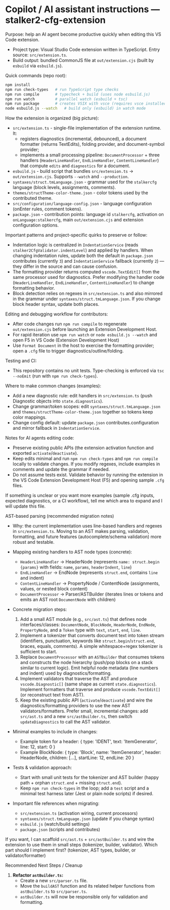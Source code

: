 # Copilot / AI assistant instructions — stalker2-cfg-extension

Purpose: help an AI agent become productive quickly when editing this VS Code extension.

- Project type: Visual Studio Code extension written in TypeScript. Entry source: `src/extension.ts`.
- Build output: bundled CommonJS file at `out/extension.cjs` (built by `esbuild` via `esbuild.js`).

Quick commands (repo root):

```bash
npm install
npm run check-types   # run TypeScript type checks
npm run compile       # typecheck + build (uses node esbuild.js)
npm run watch         # parallel watch (esbuild + tsc)
npm run package       # creates VSIX with vsce (requires vsce installed)
node esbuild.js --watch   # build only (esbuild) in watch mode
```

How the extension is organized (big picture):

- `src/extension.ts` - single-file implementation of the extension runtime. It:
  - registers diagnostics (incremental, debounced), a document formatter (returns TextEdits), folding provider, and document-symbol provider;
  - implements a small processing pipeline: `DocumentProcessor` + three handlers (`HeaderLineHandler`, `EndLineHandler`, `ContentLineHandler`) that compute `edits` and `diagnostics` for a document.
- `esbuild.js` - build script that bundles `src/extension.ts` -> `out/extension.cjs`. Supports `--watch` and `--production`.
- `syntaxes/struct.tmLanguage.json` - grammar used for the `stalkercfg` language (block levels, assignments, comments).
- `themes/structTheme-color-theme.json` - color tokens used by the contributed theme.
- `src/configuration/language-config.json` - language configuration (onEnter rules, comment tokens).
- `package.json` - contribution points: language id `stalkercfg`, activation on `onLanguage:stalkercfg`, main `out/extension.cjs` and extension configuration options.

Important patterns and project-specific quirks to preserve or follow:

- Indentation logic is centralized in `IndentationService` (reads `stalker2CfgValidator.indentLevel`) and applied by handlers. When changing indentation rules, update both the default in `package.json` contributes (currently `3`) and `IndentationService` fallback (currently `2`) — they differ in the source and can cause confusion.
- The formatting provider returns computed `vscode.TextEdit[]` from the same processor used for diagnostics. Prefer modifying the handler code (`HeaderLineHandler`, `EndLineHandler`, `ContentLineHandler`) to change formatting behavior.
- Block detection relies on regexes in `src/extension.ts` and also mirrored in the grammar under `syntaxes/struct.tmLanguage.json`. If you change block header syntax, update both places.

Editing and debugging workflow for contributors:

- After code changes run `npm run compile` to regenerate `out/extension.cjs` before launching an Extension Development Host.
- For rapid iteration use `npm run watch` or `node esbuild.js --watch` and open F5 in VS Code (Extension Development Host)
- Use `Format Document` in the host to exercise the formatting provider; open a `.cfg` file to trigger diagnostics/outline/folding.

Testing and CI:

- This repository contains no unit tests. Type-checking is enforced via `tsc --noEmit` (run with `npm run check-types`).

Where to make common changes (examples):

- Add a new diagnostic rule: edit handlers in `src/extension.ts` (push Diagnostic objects into `state.diagnostics`).
- Change grammar/token scopes: edit `syntaxes/struct.tmLanguage.json` and `themes/structTheme-color-theme.json` together so tokens keep color mappings.
- Change config default: update `package.json` contributes.configuration and mirror fallback in `IndentationService`.

Notes for AI agents editing code:

- Preserve existing public APIs (the extension activation function and exported `activate`/`deactivate`).
- Keep edits minimal and run `npm run check-types` and `npm run compile` locally to validate changes. If you modify regexes, include examples in comments and update the grammar if needed.
- Do not assume tests exist. Validate behavior by running the extension in the VS Code Extension Development Host (F5) and opening sample `.cfg` files.

If something is unclear or you want more examples (sample .cfg inputs, expected diagnostics, or a CI workflow), tell me which area to expand and I will update this file.

AST-based parsing (recommended migration notes)

- Why: the current implementation uses line-based handlers and regexes in `src/extension.ts`. Moving to an AST makes parsing, validation, formatting, and future features (autocomplete/schema validation) more robust and testable.

- Mapping existing handlers to AST node types (concrete):

  - `HeaderLineHandler` -> HeaderNode (represents `name: struct.begin {params}` with fields: `name`, `params`, `headerIndent`, `line`)
  - `EndLineHandler` -> EndNode (represents `struct.end`, contains `line` and indent)
  - `ContentLineHandler` -> PropertyNode / ContentNode (assignments, values, or nested block content)
  - `DocumentProcessor` -> Parser/ASTBuilder (iterates lines or tokens and emits an AST root `DocumentNode` with children)

- Concrete migration steps:

  1. Add a small AST module (e.g., `src/ast.ts`) that defines node interfaces/classes: `DocumentNode`, `BlockNode`, `HeaderNode`, `EndNode`, `PropertyNode`, and a `Token` type with `text`, `start`, `end`, `line`.
  2. Implement a tokenizer that converts document text into token stream (identifiers, punctuation, keywords like `struct.begin`/`struct.end`, braces, equals, comments). A simple whitespace+regex tokenizer is sufficient to start.
  3. Replace `DocumentProcessor` with an `ASTBuilder` that consumes tokens and constructs the node hierarchy (push/pop blocks on a stack similar to current logic). Emit helpful node metadata (line numbers and indent) used by diagnostics/formatting.
  4. Implement validators that traverse the AST and produce `vscode.Diagnostic[]` (same shape as current `state.diagnostics`). Implement formatters that traverse and produce `vscode.TextEdit[]` (or reconstruct text from AST).
  5. Keep the existing public API (`activate`/`deactivate`) and wire the diagnostics/formatting providers to use the new AST validators/formatters. Prefer small, incremental changes: add `src/ast.ts` and a new `src/astBuilder.ts`, then switch `updateDiagnostics` to call the AST validator.

- Minimal examples to include in changes:

  - Example token for a header: { type: 'IDENT', text: 'ItemGenerator', line: 12, start: 0 }
  - Example BlockNode: { type: 'Block', name: 'ItemGenerator', header: HeaderNode, children: [...], startLine: 12, endLine: 20 }

- Tests & validation approach:

  - Start with small unit tests for the tokenizer and AST builder (happy path + orphan `struct.end` + missing `struct.end`).
  - Keep `npm run check-types` in the loop; add a `test` script and a minimal test harness later (Jest or plain node scripts) if desired.

- Important file references when migrating:
  - `src/extension.ts` (activation wiring, current processors)
  - `syntaxes/struct.tmLanguage.json` (update if you change syntax)
  - `esbuild.js` (watch/build settings)
  - `package.json` (scripts and contributes)

If you want, I can scaffold `src/ast.ts` + `src/astBuilder.ts` and wire the extension to use them in small steps (tokenizer, builder, validator). Which part should I implement first? (tokenizer, AST types, builder, or validator/formatter)

Recommended Next Steps / Cleanup

1.  **Refactor `astBuilder.ts`:**
    *   Create a new `src/parser.ts` file.
    *   Move the `buildAST` function and its related helper functions from `astBuilder.ts` to `src/parser.ts`.
    *   `astBuilder.ts` will now be responsible only for validation and formatting.